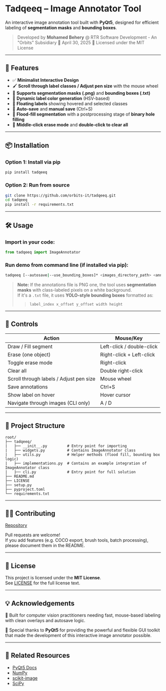 # Tadqeeq – Image Annotator Tool

An interactive image annotation tool built with **PyQt5**, designed for efficient labeling of **segmentation masks** and **bounding boxes**.

> Developed by **Mohamed Behery** @ RTR Software Development - An "Orbits" Subsidiary
> 📅 April 30, 2025
> 🪪 Licensed under the MIT License

---

## 🚀 Features

- ✅ **Minimalist Interactive Design**
- 🖌️ **Scroll through label classes / Adjust pen size** with the mouse wheel
- 🎨 **Supports segmentation masks (.png)** and **bounding boxes (.txt)**
- 🧠 **Dynamic label color generation** (HSV-based)
- 💬 **Floating labels** showing hovered and selected classes
- 💾 **Auto-save** and **manual save** (Ctrl+S)
- 🧽 **Flood-fill segmentation** with a postprocessing stage of **binary hole filling**
- 🚫 **Middle-click erase mode** and **double-click to clear all**

---

## 📦 Installation

### Option 1: Install via pip

```bash
pip install tadqeeq
```

### Option 2: Run from source

```bash
git clone https://github.com/orbits-it/tadqeeq.git
cd tadqeeq
pip install -r requirements.txt
```

---

## 🛠️ Usage

### Import in your code:

```python
from tadqeeq import ImageAnnotator
```

### Run demo from command line (if installed via pip):

```bash
tadqeeq [--autosave|--use_bounding_boxes]* <images_directory_path> <annotations_directory_path>
```

> **Note:**
> If the annotations file is PNG one, the tool uses **segmentation masks** with class-labeled pixels on a white background.  
> If it's a `.txt` file, it uses **YOLO-style bounding boxes** formatted as:  
>> `label_index x_offset y_offset width height`

---

## 🧭 Controls

| Action                  | Mouse/Key |
|-------------------------|-----------|
| Draw / Fill segment     | Left-click / double-click |
| Erase (one object)      | Right-click + Left-click |
| Toggle erase mode       | Right-click |
| Clear all               | Double right-click |
| Scroll through labels / Adjust pen size   | Mouse wheel |
| Save annotations        | Ctrl+S |
| Show label on hover     | Hover cursor |
| Navigate through images (CLI only) | A / D |

---

## 📁 Project Structure

```plaintext
root/
├── tadqeeq/
|   ├── __init__.py         # Entry point for importing
|   ├── widgets.py          # Contains ImageAnnotator class
|   ├── utils.py            # Helper methods (flood fill, bounding box logic)
|   ├── implementations.py  # Contains an example integration of ImageAnnotator class
|   ├── cli.py              # Entry point for full solution
├── README.md
├── LICENSE
├── setup.py
├── pyproject.toml
└── requirements.txt
```

---

## 🧑‍💻 Contributing

[Repository](https://github.com/orbits-it/tadqeeq.git)

Pull requests are welcome!  
If you add features (e.g. COCO export, brush tools, batch processing), please document them in the README.

---

## 📄 License

This project is licensed under the **MIT License**.  
See [LICENSE](./LICENSE) for the full license text.

---

## 💡 Acknowledgements

🎉 Built for computer vision practitioners needing fast, mouse-based labeling with clean overlays and autosave logic.

🌟 Special thanks to **PyQt5** for providing the powerful and flexible GUI toolkit that made the development of this interactive image annotator possible.

---

## 🔗 Related Resources

- [PyQt5 Docs](https://www.riverbankcomputing.com/static/Docs/PyQt5/)
- [NumPy](https://numpy.org/)
- [scikit-image](https://scikit-image.org/)
- [SciPy](https://scipy.org/)
